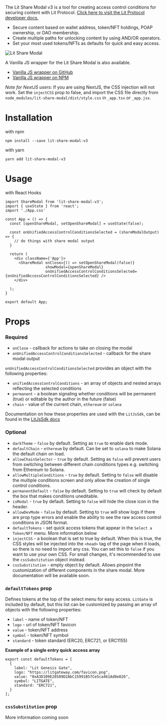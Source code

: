 The Lit Share Modal v3 is a tool for creating access control conditions for securing content with Lit Protocol.
[Click here to visit the Lit Protocol developer docs.](https://developer.litprotocol.com/docs/intro/)

- Secure content based on wallet address, token/NFT holdings, POAP ownership, or DAO membership.
- Create multiple paths for unlocking content by using AND/OR operators.
- Set your most used tokens/NFTs as defaults for quick and easy access.

![Lit Share Modal](src/assets/shareModalCover.png)

A Vanilla JS wrapper for the Lit Share Modal is also available.

- [Vanilla JS wrapper on GitHub](https://github.com/LIT-Protocol/lit-share-modal-v2-vanilla-js)
- [Vanilla JS wrapper on NPM](https://www.npmjs.com/package/lit-share-modal-v2-vanilla-js)

*Note for NextJS users:* If you are using NextJS, the CSS injection will not work.  Set the `injectCSS` prop to false, and
import the CSS file directly from `node_modules/lit-share-modal/dist/style.css` in `_app.tsx` or `_app.jsx`.

# Installation

with npm

```
npm install --save lit-share-modal-v3
```

with yarn

```
yarn add lit-share-modal-v3
```

# Usage

with React Hooks

```
import ShareModal from 'lit-share-modal-v3';
import { useState } from 'react';
import './App.css'

const App = () => {
  const [openShareModal, setOpenShareModal] = useState(false);

  const onUnifiedAccessControlConditionsSelected = (shareModalOutput) => {
    // do things with share modal output
  }

  return (
    <div className={'App'}>
      <ShareModal onClose={() => setOpenShareModal(false)}
                  showModal={openShareModal}
                  onUnifiedAccessControlConditionsSelected={onUnifiedAccessControlConditionsSelected} />
    </div>

  );
}

export default App;

```

# Props

### Required

- `onClose` - callback for actions to take on closing the modal
- `onUnifiedAccessControlConditionsSelected` - callback for the share modal output

`onUnifiedAccessControlConditionsSelected` provides an object with the following properties:

- `unifiedAccessControlConditions` - an array of objects and nested arrays reflecting the selected conditions
- `permanent` - a boolean signaling whether conditions will be permanent (true) or editable by the author in the
  future (false)
- `chain` - value of the current chain, `ethereum` or `solana`

Documentation on how these properties are used with the `LitJsSdk`, can be found in
the [LitJsSdk docs](https://lit-protocol.github.io/lit-js-sdk/api_docs_html/index.html#litnodeclientsavesigningcondition)

### Optional

- `darkTheme` - `false` by default. Setting as `true` to enable dark mode.
- `defaultChain` - `ethereum` by default.  Can be set to `solana` to make Solana the default chain on load.
- `allowChainSelector` - `true` by default. Setting as `false` will prevent users from switching between different chain conditions types e.g. switching from Ethereum to Solana.
- `allowMultipleConditions` - `true` by default. Setting to `false` will disable the multiple conditions screen and only allow the creation of single control conditions.
- `permanentDefault` - `false` by default. Setting to `true` will check by default the box that makes conditions uneditable.
- `isModal` - `true` by default. Setting to `false` will hide the close icon in the header.
- `allowDevMode` - `false` by default.  Setting to `true` will show logs if there are prop type errors and enable the ability to see the raw access control conditions in JSON format.
- `defaultTokens` - set quick access tokens that appear in the `Select a Token/NFT` menu.  More information below
- `injectCSS` - a boolean that is set to true by default. When this is true, the CSS styles will be injected into
  the `<head>` tag of the page when it loads, so there is no need to import any css. You can set this to `false` if you
  want to use your own CSS.  For small changes, it's recommended to use the `cssSubstitution` object instead.
- `cssSubstitution` - empty object by default.  Allows pinpoint the customization of different components in the share modal.  More documentation will be available soon.

### `defaultTokens` prop

Defines tokens at the top of the select menu for easy access.  `LitGate` is included by default, but this list can be customized by passing an array of objects with the following properties:

- `label` - name of token/NFT
- `logo` - url of token/NFT favicon
- `value` - token/NFT address
- `symbol` - token/NFT symbol
- `standard` - token standard (ERC20, ERC721, or ERC1155)

**Example of a single entry quick access array**

```
export const defaultTokens = [
  {
    label: "Lit Genesis Gate",
    logo: "https://litgateway.com/favicon.png",
    value: "0xA3D109E28589D2AbC15991B57Ce5ca461Ad8e026",
    symbol: "LITGATE",
    standard: "ERC721",
  }
];
```

### `cssSubstitution` prop

More information coming soon
